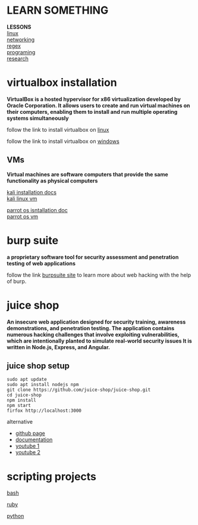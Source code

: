 # LEARN SOMETHING 
 


**LESSONS** \
 [linux](https://github.com/ROT101/learn_something/blob/main/occupytheweb_linux.md) \
 [networking](https://github.com/ROT101/learn_something/blob/main/occupytheweb_networking.md) \
 [regex](https://github.com/ROT101/learn_something/blob/main/skill_development/regex.md) \
 [programing]() \
 [research]() 

 # virtualbox installation

**VirtualBox
is a hosted hypervisor for x86 virtualization developed by Oracle Corporation. It allows users to create and run virtual machines on their computers, enabling them to install and run multiple operating systems simultaneously**

follow the link to install virtualbox on [linux](https://www.geeksforgeeks.org/how-to-install-virtualbox-in-linux/)

follow the link to install virtualbox on [windows](https://ultahost.com/knowledge-base/install-virtualbox-windows/)

## VMs 
**Virtual machines are software computers that provide the same functionality as physical computers**

[kali installation docs](https://www.kali.org/docs/virtualization/install-virtualbox-guest-vm/) \
[kali linux vm](https://www.kali.org/get-kali/#kali-virtual-machines)

[parrot os isntallation doc](https://parrotsec.org/docs/virtualization/install-parrot-on-virtualbox) \
[parrot os vm](https://www.parrotsec.org/download/)

# burp suite
**a proprietary software tool for security assessment and penetration testing of web applications**

 follow the link [burpsuite site](https://portswigger.net/burp) to learn more about web hacking with the help of burp.

# juice shop
**An insecure web application designed for security training, awareness demonstrations, and penetration testing. The application contains numerous hacking challenges that involve exploiting vulnerabilities, which are intentionally planted to simulate real-world security issues It is written in Node.js, Express, and Angular.**

## juice shop setup 
    sudo apt update
    sudo apt install nodejs npm
    git clone https://github.com/juice-shop/juice-shop.git
    cd juice-shop 
    npm install
    npm start
    firfox http://localhost:3000
alternative 
- [github page](https://github.com/juice-shop/juice-shop?tab=readme-ov-file#setup)
- [documentation](https://pwning.owasp-juice.shop/companion-guide/latest/part1/running.html)
- [youtube 1](https://www.youtube.com/watch?v=tvNKp1QXV_8)
- [youtube 2](https://www.youtube.com/watch?v=tvNKp1QXV_8)

# scripting projects 
[bash](https://github.com/ROT101/learn_something/tree/main/bash_scripting)

[ruby](https://github.com/ROT101/learn_something/tree/main/bash_scripting)

[python](https://github.com/ROT101/learn_something/tree/main/ai_py_script)

